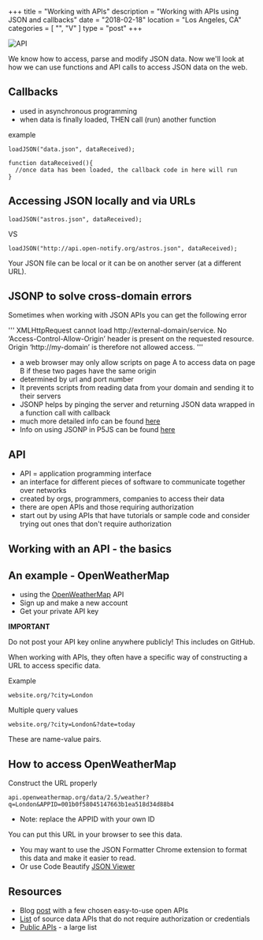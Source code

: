 +++
title = "Working with APIs"
description = "Working with APIs using JSON and callbacks"
date = "2018-02-18"
location = "Los Angeles, CA"
categories = [
  "",
  "V"
]
type = "post"
+++

![API](/images/api.png)

We know how to access, parse and modify JSON data. Now we'll look at how we can use functions and API calls to access JSON data on the web.

## Callbacks
* used in asynchronous programming
* when data is finally loaded, THEN call (run) another function

example

```
loadJSON("data.json", dataReceived);

function dataReceived(){
  //once data has been loaded, the callback code in here will run
}
```

## Accessing JSON locally and via URLs

```loadJSON("astros.json", dataReceived);```

VS

```loadJSON("http://api.open-notify.org/astros.json", dataReceived);```

Your JSON file can be local or it can be on another server (at a different URL).

## JSONP to solve cross-domain errors

Sometimes when working with JSON APIs you can get the following error

'''
XMLHttpRequest cannot load http://external-domain/service. No ‘Access-Control-Allow-Origin’ header is present on the requested resource. Origin ‘http://my-domain’ is therefore not allowed access.
'''

* a web browser may only allow scripts on page A to access data on page B if these two pages have the same origin
* determined by url and port number
* It prevents scripts from reading data from your domain and sending it to their servers
* JSONP helps by pinging the server and returning JSON data wrapped in a function call with callback
* much more detailed info can be found [here](https://www.sitepoint.com/jsonp-examples/)
* Info on using JSONP in P5JS can be found [here](https://p5js.org/reference/#/p5/loadJSON)

## API

* API = application programming interface
* an interface for different pieces of software to communicate together over networks
* created by orgs, programmers, companies to access their data
* there are open APIs and those requiring authorization
* start out by using APIs that have tutorials or sample code and consider trying out ones that don't require authorization

## Working with an API - the basics

## An example - OpenWeatherMap

* using the [OpenWeatherMap](https://openweathermap.org/api) API
* Sign up and make a new account
* Get your private API key

**IMPORTANT**

Do not post your API key online anywhere publicly! This includes on GitHub.

When working with APIs, they often have a specific way of constructing a URL to access specific data.

Example

```website.org/?city=London```

Multiple query values

```website.org/?city=London&?date=today```

These are name-value pairs.

## How to access OpenWeatherMap

Construct the URL properly

```api.openweathermap.org/data/2.5/weather?q=London&APPID=001b0f58045147663b1ea518d34d88b4```

* Note: replace the APPID with your own ID

You can put this URL in your browser to see this data.

* You may want to use the JSON Formatter Chrome extension to format this data and make it easier to read.
* Or use Code Beautify [JSON Viewer](https://codebeautify.org/jsonviewer)

## Resources

* Blog [post](https://shkspr.mobi/blog/2016/05/easy-apis-without-authentication/) with a few chosen easy-to-use open APIs
* [List](https://gist.github.com/afeld/4952991) of source data APIs that do not require authorization or credentials
* [Public APIs](https://github.com/toddmotto/public-apis) - a large list
